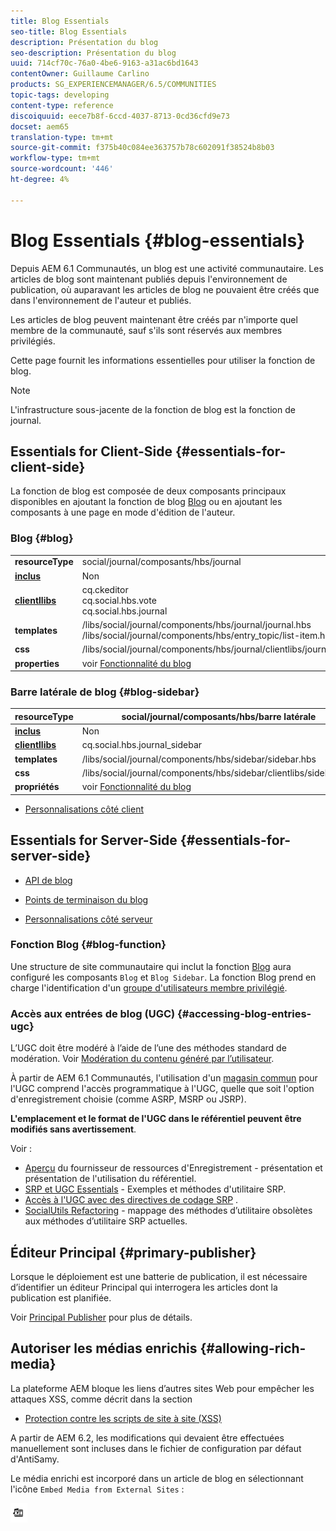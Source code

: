 ```yaml
---
title: Blog Essentials
seo-title: Blog Essentials
description: Présentation du blog
seo-description: Présentation du blog
uuid: 714cf70c-76a0-4be6-9163-a31ac6bd1643
contentOwner: Guillaume Carlino
products: SG_EXPERIENCEMANAGER/6.5/COMMUNITIES
topic-tags: developing
content-type: reference
discoiquuid: eece7b8f-6ccd-4037-8713-0cd36cfd9e73
docset: aem65
translation-type: tm+mt
source-git-commit: f375b40c084ee363757b78c602091f38524b8b03
workflow-type: tm+mt
source-wordcount: '446'
ht-degree: 4%

---
```



# Blog Essentials {#blog-essentials}

Depuis AEM 6.1 Communautés, un blog est une activité communautaire. Les articles de blog sont maintenant publiés depuis l&#39;environnement de publication, où auparavant les articles de blog ne pouvaient être créés que dans l&#39;environnement de l&#39;auteur et publiés.

Les articles de blog peuvent maintenant être créés par n&#39;importe quel membre de la communauté, sauf s&#39;ils sont réservés aux membres privilégiés.

Cette page fournit les informations essentielles pour utiliser la fonction de blog.

>[!NOTE]
>
>L&#39;infrastructure sous-jacente de la fonction de blog est la fonction de journal.

## Essentials for Client-Side {#essentials-for-client-side}

La fonction de blog est composée de deux composants principaux disponibles en ajoutant la fonction de blog [Blog](/help/communities/functions.md#blog-function) ou en ajoutant les composants à une page en mode d&#39;édition de l&#39;auteur.

### Blog {#blog}

<table>
 <tbody>
  <tr>
   <td> <strong>resourceType</strong></td>
   <td>social/journal/composants/hbs/journal</td>
  </tr>
  <tr>
   <td> <a href="/help/communities/scf.md#add-or-include-a-communities-component"><strong>inclus</strong></a></td>
   <td>Non</td>
  </tr>
  <tr>
   <td> <a href="/help/communities/clientlibs.md"><strong>clientllibs</strong></a></td>
   <td>cq.ckeditor<br /> cq.social.hbs.vote<br /> cq.social.hbs.journal</td>
  </tr>
  <tr>
   <td> <strong>templates</strong></td>
   <td> /libs/social/journal/components/hbs/journal/journal.hbs<br /> /libs/social/journal/components/hbs/entry_topic/list-item.hbs</td>
  </tr>
  <tr>
   <td> <strong>css</strong></td>
   <td> /libs/social/journal/components/hbs/journal/clientlibs/journal.css</td>
  </tr>
  <tr>
   <td><strong> properties</strong></td>
   <td>voir <a href="/help/communities/blog-feature.md">Fonctionnalité du blog</a></td>
  </tr>
 </tbody>
</table>

### Barre latérale de blog {#blog-sidebar}

| **resourceType** | social/journal/composants/hbs/barre latérale |
|---|---|
| [**inclus**](/help/communities/scf.md#add-or-include-a-communities-component) | Non |
| [**clientllibs**](/help/communities/clientlibs.md) | cq.social.hbs.journal_sidebar |
| **templates** | /libs/social/journal/components/hbs/sidebar/sidebar.hbs |
| **css** | /libs/social/journal/components/hbs/sidebar/clientlibs/sidebar.css |
| **propriétés** | voir [Fonctionnalité du blog](/help/communities/blog-feature.md) |

* [Personnalisations côté client](/help/communities/client-customize.md)

## Essentials for Server-Side {#essentials-for-server-side}

* [API de blog](https://helpx.adobe.com/experience-manager/6-5/sites/developing/using/reference-materials/javadoc/com/adobe/cq/social/journal/client/api/package-summary.html)

* [Points de terminaison du blog](https://helpx.adobe.com/experience-manager/6-5/sites/developing/using/reference-materials/javadoc/com/adobe/cq/social/journal/client/endpoints/package-summary.html)

* [Personnalisations côté serveur](/help/communities/server-customize.md)

### Fonction Blog {#blog-function}

Une structure de site communautaire qui inclut la fonction [Blog](/help/communities/functions.md#blog-function) aura configuré les composants `Blog` et `Blog Sidebar`. La fonction Blog prend en charge l&#39;identification d&#39;un [groupe d&#39;utilisateurs membre privilégié](/help/communities/users.md#privileged-members-group).

### Accès aux entrées de blog (UGC) {#accessing-blog-entries-ugc}

L’UGC doit être modéré à l’aide de l’une des méthodes standard de modération.
Voir [Modération du contenu généré par l’utilisateur](/help/communities/moderate-ugc.md).

À partir de AEM 6.1 Communautés, l&#39;utilisation d&#39;un [magasin commun](/help/communities/working-with-srp.md) pour l&#39;UGC comprend l&#39;accès programmatique à l&#39;UGC, quelle que soit l&#39;option d&#39;enregistrement choisie (comme ASRP, MSRP ou JSRP).

**L&#39;emplacement et le format de l&#39;UGC dans le référentiel peuvent être modifiés sans avertissement**.

Voir :

* [Aperçu](/help/communities/srp.md)  du fournisseur de ressources d&#39;Enregistrement - présentation et présentation de l&#39;utilisation du référentiel.
* [SRP et UGC Essentials](/help/communities/srp-and-ugc.md)  - Exemples et méthodes d&#39;utilitaire SRP.
* [Accès à l&#39;UGC avec des directives de codage SRP](/help/communities/accessing-ugc-with-srp.md) .
* [SocialUtils Refactoring](/help/communities/socialutils.md)  - mappage des méthodes d’utilitaire obsolètes aux méthodes d’utilitaire SRP actuelles.

## Éditeur Principal {#primary-publisher}

Lorsque le déploiement est une batterie de publication, il est nécessaire d’identifier un éditeur Principal qui interrogera les articles dont la publication est planifiée.

Voir [Principal Publisher](/help/communities/deploy-communities.md#primary-publisher) pour plus de détails.

## Autoriser les médias enrichis {#allowing-rich-media}

La plateforme AEM bloque les liens d’autres sites Web pour empêcher les attaques XSS, comme décrit dans la section

* [Protection contre les scripts de site à site (XSS)](/help/sites-developing/security.md#protect-against-cross-site-scripting-xss)

A partir de AEM 6.2, les modifications qui devaient être effectuées manuellement sont incluses dans le fichier de configuration par défaut d&#39;AntiSamy.

Le média enrichi est incorporé dans un article de blog en sélectionnant l&#39;icône `Embed Media from External Sites` :

![media](assets/media-icon.png)

